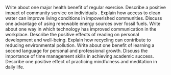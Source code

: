 Write about one major health benefit of regular exercise.
Describe a positive impact of community service on individuals .
Explain how access to clean water can improve living conditions in impoverished communities.
Discuss one advantage of using renewable energy sources over fossil fuels.
Write about one way in which technology has improved communication in the workplace.
Describe the positive effects of reading on personal development and well-being.
Explain how recycling can contribute to reducing environmental pollution.
Write about one benefit of learning a second language for personal and professional growth.
Discuss the importance of time management skills in achieving academic success.
Describe one positive effect of practicing mindfulness and meditation in daily life.